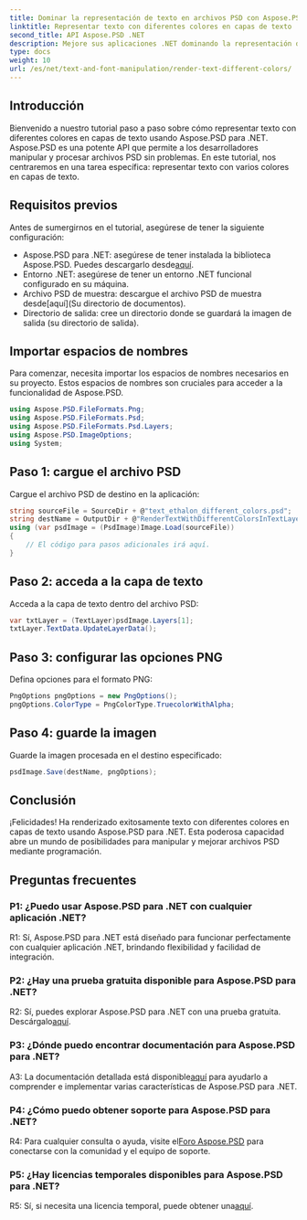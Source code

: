 ```yaml
---
title: Dominar la representación de texto en archivos PSD con Aspose.PSD para .NET
linktitle: Representar texto con diferentes colores en capas de texto
second_title: API Aspose.PSD .NET
description: Mejore sus aplicaciones .NET dominando la representación de texto con diversos colores en archivos PSD usando Aspose.PSD. Eleve sus capacidades de diseño sin esfuerzo.
type: docs
weight: 10
url: /es/net/text-and-font-manipulation/render-text-different-colors/
---
```

## Introducción
Bienvenido a nuestro tutorial paso a paso sobre cómo representar texto con diferentes colores en capas de texto usando Aspose.PSD para .NET. Aspose.PSD es una potente API que permite a los desarrolladores manipular y procesar archivos PSD sin problemas. En este tutorial, nos centraremos en una tarea específica: representar texto con varios colores en capas de texto.
## Requisitos previos
Antes de sumergirnos en el tutorial, asegúrese de tener la siguiente configuración:
-  Aspose.PSD para .NET: asegúrese de tener instalada la biblioteca Aspose.PSD. Puedes descargarlo desde[aquí](https://releases.aspose.com/psd/net/).
- Entorno .NET: asegúrese de tener un entorno .NET funcional configurado en su máquina.
-  Archivo PSD de muestra: descargue el archivo PSD de muestra desde[aquí](Su directorio de documentos).
- Directorio de salida: cree un directorio donde se guardará la imagen de salida (su directorio de salida).
## Importar espacios de nombres
Para comenzar, necesita importar los espacios de nombres necesarios en su proyecto. Estos espacios de nombres son cruciales para acceder a la funcionalidad de Aspose.PSD.
```csharp
using Aspose.PSD.FileFormats.Png;
using Aspose.PSD.FileFormats.Psd;
using Aspose.PSD.FileFormats.Psd.Layers;
using Aspose.PSD.ImageOptions;
using System;
```
## Paso 1: cargue el archivo PSD
Cargue el archivo PSD de destino en la aplicación:
```csharp
string sourceFile = SourceDir + @"text_ethalon_different_colors.psd";
string destName = OutputDir + @"RenderTextWithDifferentColorsInTextLayer_out.png";
using (var psdImage = (PsdImage)Image.Load(sourceFile))
{
    // El código para pasos adicionales irá aquí.
}
```
## Paso 2: acceda a la capa de texto
Acceda a la capa de texto dentro del archivo PSD:
```csharp
var txtLayer = (TextLayer)psdImage.Layers[1];
txtLayer.TextData.UpdateLayerData();
```
## Paso 3: configurar las opciones PNG
Defina opciones para el formato PNG:
```csharp
PngOptions pngOptions = new PngOptions();
pngOptions.ColorType = PngColorType.TruecolorWithAlpha;
```
## Paso 4: guarde la imagen
Guarde la imagen procesada en el destino especificado:
```csharp
psdImage.Save(destName, pngOptions);
```
## Conclusión

¡Felicidades! Ha renderizado exitosamente texto con diferentes colores en capas de texto usando Aspose.PSD para .NET. Esta poderosa capacidad abre un mundo de posibilidades para manipular y mejorar archivos PSD mediante programación.

## Preguntas frecuentes

### P1: ¿Puedo usar Aspose.PSD para .NET con cualquier aplicación .NET?

R1: Sí, Aspose.PSD para .NET está diseñado para funcionar perfectamente con cualquier aplicación .NET, brindando flexibilidad y facilidad de integración.

### P2: ¿Hay una prueba gratuita disponible para Aspose.PSD para .NET?

 R2: Sí, puedes explorar Aspose.PSD para .NET con una prueba gratuita. Descárgalo[aquí](https://releases.aspose.com/).

### P3: ¿Dónde puedo encontrar documentación para Aspose.PSD para .NET?

 A3: La documentación detallada está disponible[aquí](https://reference.aspose.com/psd/net/) para ayudarlo a comprender e implementar varias características de Aspose.PSD para .NET.

### P4: ¿Cómo puedo obtener soporte para Aspose.PSD para .NET?

 R4: Para cualquier consulta o ayuda, visite el[Foro Aspose.PSD](https://forum.aspose.com/c/psd/34) para conectarse con la comunidad y el equipo de soporte.

### P5: ¿Hay licencias temporales disponibles para Aspose.PSD para .NET?

 R5: Sí, si necesita una licencia temporal, puede obtener una[aquí](https://purchase.aspose.com/temporary-license/).